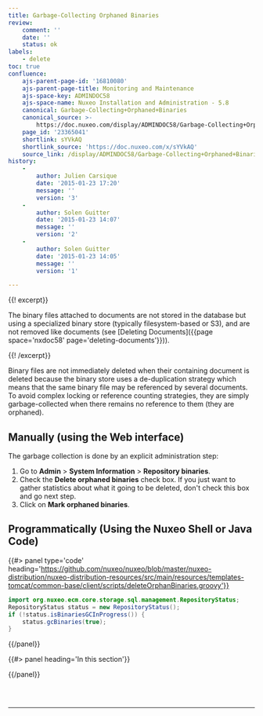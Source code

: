 ```yaml
---
title: Garbage-Collecting Orphaned Binaries
review:
    comment: ''
    date: ''
    status: ok
labels:
    - delete
toc: true
confluence:
    ajs-parent-page-id: '16810080'
    ajs-parent-page-title: Monitoring and Maintenance
    ajs-space-key: ADMINDOC58
    ajs-space-name: Nuxeo Installation and Administration - 5.8
    canonical: Garbage-Collecting+Orphaned+Binaries
    canonical_source: >-
        https://doc.nuxeo.com/display/ADMINDOC58/Garbage-Collecting+Orphaned+Binaries
    page_id: '23365041'
    shortlink: sYVkAQ
    shortlink_source: 'https://doc.nuxeo.com/x/sYVkAQ'
    source_link: /display/ADMINDOC58/Garbage-Collecting+Orphaned+Binaries
history:
    - 
        author: Julien Carsique
        date: '2015-01-23 17:20'
        message: ''
        version: '3'
    - 
        author: Solen Guitter
        date: '2015-01-23 14:07'
        message: ''
        version: '2'
    - 
        author: Solen Guitter
        date: '2015-01-23 14:05'
        message: ''
        version: '1'

---
```

<div class="row"><div class="column medium-8">{{! excerpt}}

The binary files attached to documents are not stored in the database but using a specialized binary store (typically filesystem-based or S3), and are not removed like documents (see [Deleting Documents]({{page space='nxdoc58' page='deleting-documents'}})).

{{! /excerpt}}

Binary files are not immediately deleted when their containing document is deleted because the binary store uses a de-duplication strategy which means that the same binary file may be referenced by several documents. To avoid complex locking or reference counting strategies, they are simply garbage-collected when there remains no reference to them (they are orphaned).

## Manually (using the Web interface)

The garbage collection is done by an explicit administration step:

1.  Go to **Admin** > **System Information** > **Repository binaries**.
2.  Check the **Delete orphaned binaries** check box. If you just want to gather statistics about what it going to be deleted, don't check this box and go next step.
3.  Click on **Mark orphaned binaries**.

## Programmatically (Using the Nuxeo Shell or Java Code)

{{#> panel type='code' heading='https://github.com/nuxeo/nuxeo/blob/master/nuxeo-distribution/nuxeo-distribution-resources/src/main/resources/templates-tomcat/common-base/client/scripts/deleteOrphanBinaries.groovy'}}

```java
import org.nuxeo.ecm.core.storage.sql.management.RepositoryStatus;
RepositoryStatus status = new RepositoryStatus();
if (!status.isBinariesGCInProgress()) {
    status.gcBinaries(true);
}
```

{{/panel}}</div><div class="column medium-4">{{#> panel heading='In this section'}}

{{/panel}}</div></div>

&nbsp;

* * *
